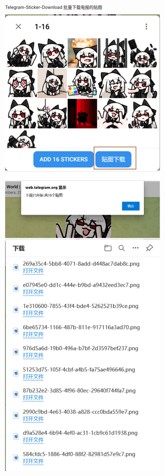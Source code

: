 Telegram-Sticker-Download
批量下载电报的贴图

![1.png](images/1.png)
![2.png](images/2.png)
![3.png](images/3.png)
